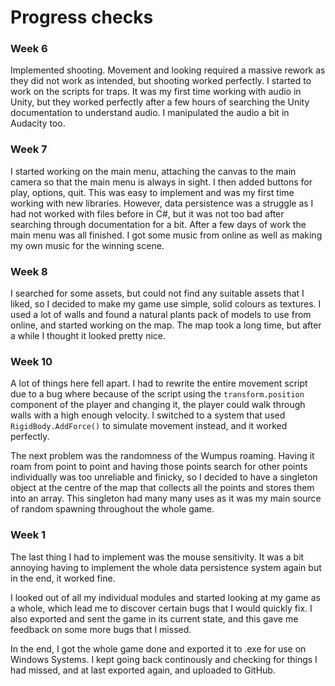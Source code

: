 # Progress checks

### Week 6

Implemented shooting. Movement and looking required a massive rework as they did not work as intended, but shooting worked perfectly. I started to work on the scripts for traps. It was my first time working with audio in Unity, but they worked perfectly after a few hours of searching the Unity documentation to understand audio. I manipulated the audio a bit in Audacity too.

### Week 7

I started working on the main menu, attaching the canvas to the main camera so that the main menu is always in sight. I then added buttons for play, options, quit. This was easy to implement and was my first time working with new libraries. However, data persistence was a struggle as I had not worked with files before in C#, but it was not too bad after searching through documentation for a bit. After a few days of work the main menu was all finished. I got some music from online as well as making my own music for the winning scene.

### Week 8

I searched for some assets, but could not find any suitable assets that I liked, so I decided to make my game use simple, solid colours as textures. I used a lot of walls and found a natural plants pack of models to use from online, and started working on the map. The map took a long time, but after a while I thought it looked pretty nice.

### Week 10

A lot of things here fell apart. I had to rewrite the entire movement script due to a bug where because of the script using the `transform.position` component of the player and changing it, the player could walk through walls with a high enough velocity. I switched to a system that used `RigidBody.AddForce()` to simulate movement instead, and it worked perfectly.

The next problem was the randomness of the Wumpus roaming. Having it roam from point to point and having those points search for other points individually was too unreliable and finicky, so I decided to have a singleton object at the centre of the map that collects all the points and stores them into an array. This singleton had many many uses as it was my main source of random spawning throughout the whole game.

### Week 1

The last thing I had to implement was the mouse sensitivity. It was a bit annoying having to implement the whole data persistence system again but in the end, it worked fine.

I looked out of all my individual modules and started looking at my game as a whole, which lead me to discover certain bugs that I would quickly fix. I also exported and sent the game in its current state, and this gave me feedback on some more bugs that I missed.

In the end, I got the whole game done and exported it to .exe for use on Windows Systems. I kept going back continously and checking for things I had missed, and at last exported again, and uploaded to GitHub.
